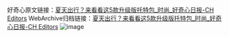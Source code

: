 好奇心原文链接：[夏天出行？来看看这5款升级版托特包_时尚_好奇心日报-CH Editors](https://www.qdaily.com/articles/10018.html)
WebArchive归档链接：[夏天出行？来看看这5款升级版托特包_时尚_好奇心日报-CH Editors](http://web.archive.org/web/20160928045855/http://www.qdaily.com:80/articles/10018.html)
![image](http://ww3.sinaimg.cn/large/007d5XDply1g3vhmr97y2j30u03r7e81)
